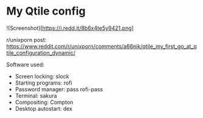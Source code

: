 # My Qtile config

!(Screenshot)[https://i.redd.it/8b6x4te5y9421.png]

r/unixporn post: <https://www.reddit.com/r/unixporn/comments/a66nik/qtile_my_first_go_at_qtile_configuration_dynamic/>

Software used: 

- Screen locking: slock
- Starting programs: rofi
- Password manager: pass rofi-pass
- Terminal: sakura
- Compositing: Compton
- Desktop autostart: dex


